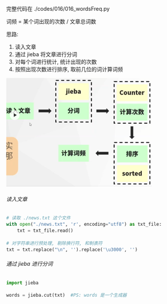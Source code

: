 完整代码在 ./codes/016/016_wordsFreq.py



词频 = 某个词出现的次数 / 文章总词数

思路: 

1. 读入文章
2. 通过 jieba 将文章进行分词
3. 对每个词进行统计, 统计出现的次数
4. 按照出现次数进行排序, 取前几位的词计算词频

<img src="assets/image-20220812001118004.png" alt="image-20220812001118004" style="zoom: 50%;" />



###### 读入文章

```python
# 读取 ./news.txt 这个文件
with open("./news.txt", 'r', encoding="utf8") as txt_file:
    txt = txt_file.read()

# 对字符串进行预处理, 剔除换行符, 和制表符
txt = txt.replace("\n", '').replace('\u3000', '')
```



###### 通过 jieba 进行分词

```python
import jieba

words = jieba.cut(txt)  #PS: words 是一个生成器

```


